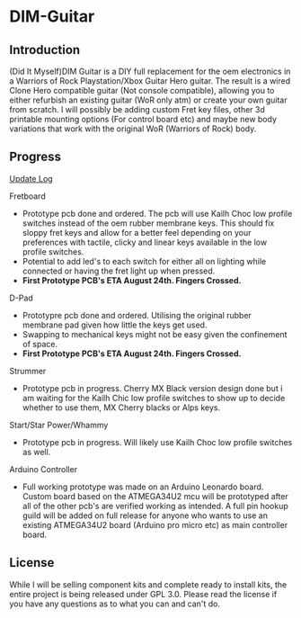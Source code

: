 # DIM-Guitar

## Introduction

(Did It Myself)DIM Guitar is a DIY full replacement for the oem electronics in a Warriors of Rock Playstation/Xbox Guitar Hero guitar. The result is a wired Clone Hero compatible guitar (Not console compatible), allowing you to either refurbish an existing guitar (WoR only atm) or create your own guitar from scratch. I will possibly be adding custom Fret key files, other 3d printable mounting options (For control board etc) and maybe new body variations that work with the original WoR (Warriors of Rock) body.

## Progress

[Update Log](update.md)

Fretboard

- Prototype pcb done and ordered. The pcb will use Kailh Choc low profile switches instead of the oem rubber membrane keys. This should fix sloppy fret keys and allow for a better feel depending on your preferences with tactile, clicky and linear keys available in the low profile switches.
- Potential to add led's to each switch for either all on lighting while connected or having the fret light up when pressed.
- **First Prototype PCB's ETA August 24th. Fingers Crossed.**

D-Pad

- Prototypre pcb done and ordered. Utilising the original rubber membrane pad given how little the keys get used.
- Swapping to mechanical keys might not be easy given the confinement of space.
- **First Prototype PCB's ETA August 24th. Fingers Crossed.**

Strummer

- Prototype pcb in progress. Cherry MX Black version design done but i am waiting for the Kailh Chic low profile switches to show up to decide whether to use them, MX Cherry blacks or Alps keys.

Start/Star Power/Whammy

- Prototype pcb in progress. Will likely use Kailh Choc low profile switches as well.

Arduino Controller

- Full working prototype was made on an Arduino Leonardo board. Custom board based on the ATMEGA34U2 mcu will be prototyped after all of the other pcb's are verified working as intended. A full pin hookup guild will be added on full release for anyone who wants to use an existing ATMEGA34U2 board (Arduino pro micro etc) as main controller board.

## License

While I will be selling component kits and complete ready to install kits, the entire project is being released under GPL 3.0. Please read the license if you have any questions as to what you can and can't do.
